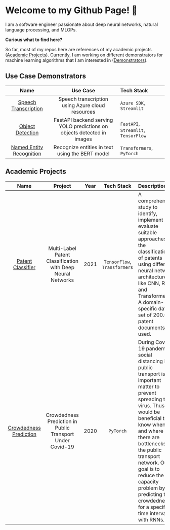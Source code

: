 # Welcome to my Github Page! 👋

I am a software engineer passionate about deep neural networks, natural language processing, and MLOPs.

**Curious what to find here?**

So far, most of my repos here are references of my academic projects ([Academic Projects](#academic-projects)). Currently, I am working on different demonstrators for machine learning algorithms that I am interested in ([Demonstrators](#demonstrators)).
  
## Use Case Demonstrators

  | Name   | Use Case | Tech Stack |
  |:---:   | :---: | :---
  | [Speech Transcription](https://github.com/cdrc1103/SpeechTranscription) | Speech transcription using Azure cloud resources |`Azure SDK`, `Streamlit`|
  | [Object Detection](https://github.com/cdrc1103/ObjectDetection) | FastAPI backend serving YOLO predictions on objects detected in images|`FastAPI`, `Streamlit`, `TensorFlow`|
  | [Named Entity Recognition](https://github.com/cdrc1103/NER/tree/main/BERT)| Recognize entities in text using the BERT model | `Transformers`, `PyTorch`|
## Academic Projects

  | Name   | Project | Year | Tech Stack | Description
  |:---:   | :---: | :---: | :---: |:---
  | [Patent Classifier](https://github.com/cdrc1103/PatentClassifier) | Multi-Label Patent Classification with Deep Neural Networks |2021| `TensorFlow`, `Transformers` |A comprehensive study to identify, implement and evaluate suitable approaches for the classification of patents using different neural network architectures like CNN, RNN, and Transformers. A domain-specific data set of 200.000 patent documents is used.
  | [Crowdedness Prediction](https://github.com/cdrc1103/CrowdednessPrediction) | Crowdedness Prediction in Public Transport Under Covid-19 |2020|`PyTorch`| During Covid-19 pandemic social distancing in public transport is an important matter to prevent spreading the virus. Thus, it would be beneficial to know when and where there are bottlenecks in the public transport network. Our goal is to reduce the capacity problem by predicting the crowdedness for a specified time interval with RNNs.

